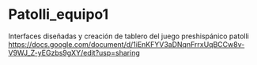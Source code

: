 # Patolli_equipo1
Interfaces diseñadas y creación de tablero del juego preshispánico patolli
https://docs.google.com/document/d/1iEnKFYV3aDNqnFrrxUqBCCw8v-V9WJ_Z-yEGzbs9gXY/edit?usp=sharing
